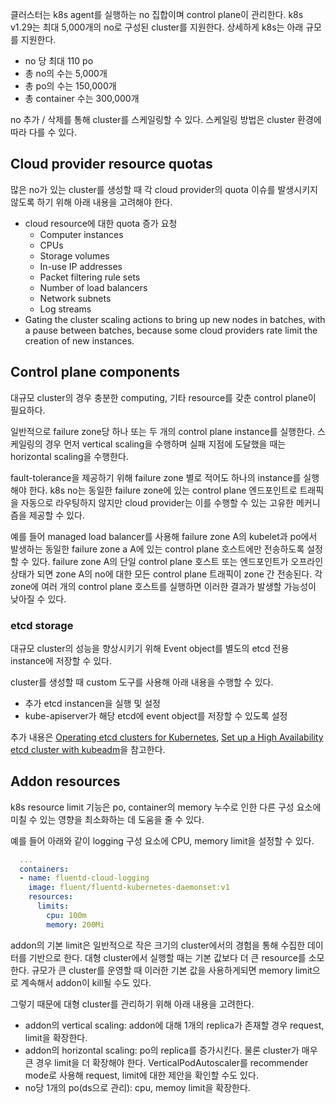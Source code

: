 클러스터는 k8s agent를 실행하는 no 집합이며 control plane이 관리한다. k8s v1.29는 최대 5,000개의 no로 구성된 cluster를 지원한다. 상세하게 k8s는 아래 규모를 지원한다.
- no 당 최대 110 po
- 총 no의 수는 5,000개
- 총 po의 수는 150,000개
- 총 container 수는 300,000개

no 추가 / 삭제를 통해 cluster를 스케일링할 수 있다. 스케일링 방법은 cluster 환경에 따라 다를 수 있다.

## Cloud provider resource quotas
많은 no가 있는 cluster를 생성할 때 각 cloud provider의 quota 이슈를 발생시키지 않도록 하기 위해 아래 내용을 고려해야 한다.
- cloud resource에 대한 quota 증가 요청
    - Computer instances
    - CPUs
    - Storage volumes
    - In-use IP addresses
    - Packet filtering rule sets
    - Number of load balancers
    - Network subnets
    - Log streams
- Gating the cluster scaling actions to bring up new nodes in batches, with a pause between batches, because some cloud providers rate limit the creation of new instances.

## Control plane components
대규모 cluster의 경우 충분한 computing, 기타 resource를 갖춘 control plane이 필요하다.

일반적으로 failure zone당 하나 또는 두 개의 control plane instance를 실행한다. 스케일링의 경우 먼저 vertical scaling을 수행하며 실패 지점에 도달했을 때는 horizontal scaling을 수행한다.

fault-tolerance을 제공하기 위해 failure zone 별로 적어도 하나의 instance를 실행해야 한다. k8s no는 동일한 failure zone에 있는 control plane 엔드포인트로 트래픽을 자동으로 라우팅하지 않지만 cloud provider는 이를 수행할 수 있는 고유한 메커니즘을 제공할 수 있다.

예를 들어 managed load balancer를 사용해 failure zone A의 kubelet과 po에서 발생하는 동일한 failure zone a A에 있는 control plane 호스트에만 전송하도록 설정할 수 있다. failure zone A의 단일 control plane 호스트 또는 엔드포인트가 오프라인 상태가 되면 zone A의 no에 대한 모든 control plane 트래픽이 zone 간 전송된다. 각 zone에 여러 개의 control plane 호스트를 실행하면 이러한 결과가 발생할 가능성이 낮아질 수 있다.

### etcd storage
대규모 cluster의 성능을 향상시키기 위해 Event object를 별도의 etcd 전용 instance에 저장할 수 있다.

cluster를 생성할 때 custom 도구를 사용해 아래 내용을 수행할 수 있다.
- 추가 etcd instancen을 실행 및 설정
- kube-apiserver가 해당 etcd에 event object를 저장할 수 있도록 설정

추가 내용은 [Operating etcd clusters for Kubernetes](https://kubernetes.io/docs/tasks/administer-cluster/configure-upgrade-etcd/), [Set up a High Availability etcd cluster with kubeadm](https://kubernetes.io/docs/setup/production-environment/tools/kubeadm/setup-ha-etcd-with-kubeadm/)을 참고한다.

## Addon resources
k8s resource limit 기능은 po, container의 memory 누수로 인한 다른 구성 요소에 미칠 수 있는 영향을 최소화하는 데 도움을 줄 수 있다.

예를 들어 아래와 같이 logging 구성 요소에 CPU, memory limit을 설정할 수 있다.
``` yaml
  ...
  containers:
  - name: fluentd-cloud-logging
    image: fluent/fluentd-kubernetes-daemonset:v1
    resources:
      limits:
        cpu: 100m
        memory: 200Mi
```

addon의 기본 limit은 일반적으로 작은 크기의 cluster에서의 경험을 통해 수집한 데이터를 기반으로 한다. 대형 cluster에서 실행할 때는 기본 값보다 더 큰 resource를 소모한다. 규모가 큰 cluster를 운영할 때 이러한 기본 값을 사용하게되면 memory limit으로 계속해서 addon이 kill될 수도 있다.

그렇기 때문에 대형 cluster를 관리하기 위해 아래 내용을 고려한다.
- addon의 vertical scaling: addon에 대해 1개의 replica가 존재할 경우 request, limit을 확장한다.
- addon의 horizontal scaling: po의 replica를 증가시킨다. 물론 cluster가 매우 큰 경우 limit을 더 확장해야 한다. VerticalPodAutoscaler를 recommender mode로 사용해 request, limit에 대한 제안을 확인할 수도 있다.
- no당 1개의 po(ds으로 관리): cpu, memoy limit을 확장한다.